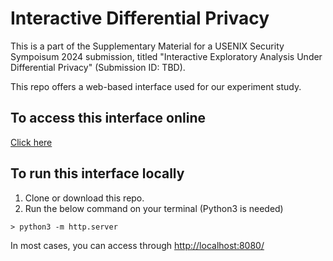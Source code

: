 # Interactive Differential Privacy

This is a part of the Supplementary Material for a USENIX Security Sympoisum 2024 submission, titled "Interactive Exploratory Analysis Under Differential Privacy" (Submission ID: TBD).

This repo offers a web-based interface used for our experiment study.

## To access this interface online

[Click here](https://interactive-dp-analysis.github.io/)

## To run this interface locally

1. Clone or download this repo.
2. Run the below command on your terminal (Python3 is needed)

```
> python3 -m http.server
```

In most cases, you can access through <http://localhost:8080/>
